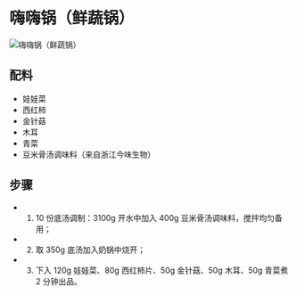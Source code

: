# 嗨嗨锅（鲜蔬锅）

![嗨嗨锅（鲜蔬锅）](../images/嗨嗨锅（鲜蔬锅）.png)


## 配料
- 娃娃菜
- 西红柿
- 金针菇
- 木耳
- 青菜
- 豆米骨汤调味料（来自浙江今味生物）

## 步骤
- 1. 10 份底汤调制：3100g 开水中加入 400g 豆米骨汤调味料，搅拌均匀备用；
- 2. 取 350g 底汤加入奶锅中烧开；
- 3. 下入 120g 娃娃菜、80g 西红柿片、50g 金针菇、50g 木耳、50g 青菜煮 2 分钟出品。
